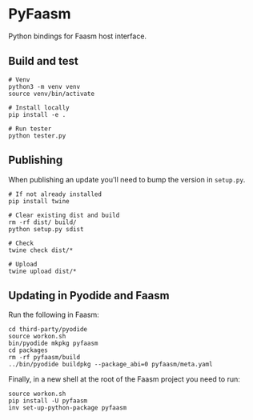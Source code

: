 # PyFaasm

Python bindings for Faasm host interface.

## Build and test

```
# Venv
python3 -m venv venv
source venv/bin/activate

# Install locally
pip install -e .

# Run tester
python tester.py
```

## Publishing

When publishing an update you'll need to bump the version in `setup.py`.

```
# If not already installed
pip install twine

# Clear existing dist and build
rm -rf dist/ build/
python setup.py sdist

# Check
twine check dist/*

# Upload
twine upload dist/*
```

## Updating in Pyodide and Faasm

Run the following in Faasm:

```
cd third-party/pyodide
source workon.sh
bin/pyodide mkpkg pyfaasm
cd packages
rm -rf pyfaasm/build
../bin/pyodide buildpkg --package_abi=0 pyfaasm/meta.yaml
```
 
Finally, in a new shell at the root of the Faasm project you need to run:
 
```
source workon.sh
pip install -U pyfaasm
inv set-up-python-package pyfaasm
```
